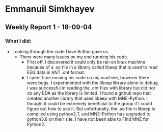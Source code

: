 # Emmanuil Simkhayev

## Weekly Report 1 - 18-09-04

### What I did:

* Looking through the code Dave Britton gave us.
    * There were many issues on my end running his code. 
        * First off, I discovered it could only be ran on linux machine because of a .so file in a library called libeep that is used to read EEG data in ANT .cnt format.
        * I spent time running his code on my machine, however there were bugs. I experimented with the libeep library alone to debug. I was successful in reading the .cnt files with library but did not do any EDA as the library is limited. I found a github repo that created another library that used libeep with MNE-Python. I thought it could be extremely beneficial to the group if I could figure out how to use it. But unfortunatly, the .so file in libeep is compiled using python2.7, and MNE-Python has upgraded to python3.6 on their site. I have not been able to Find MNE for Python2. 